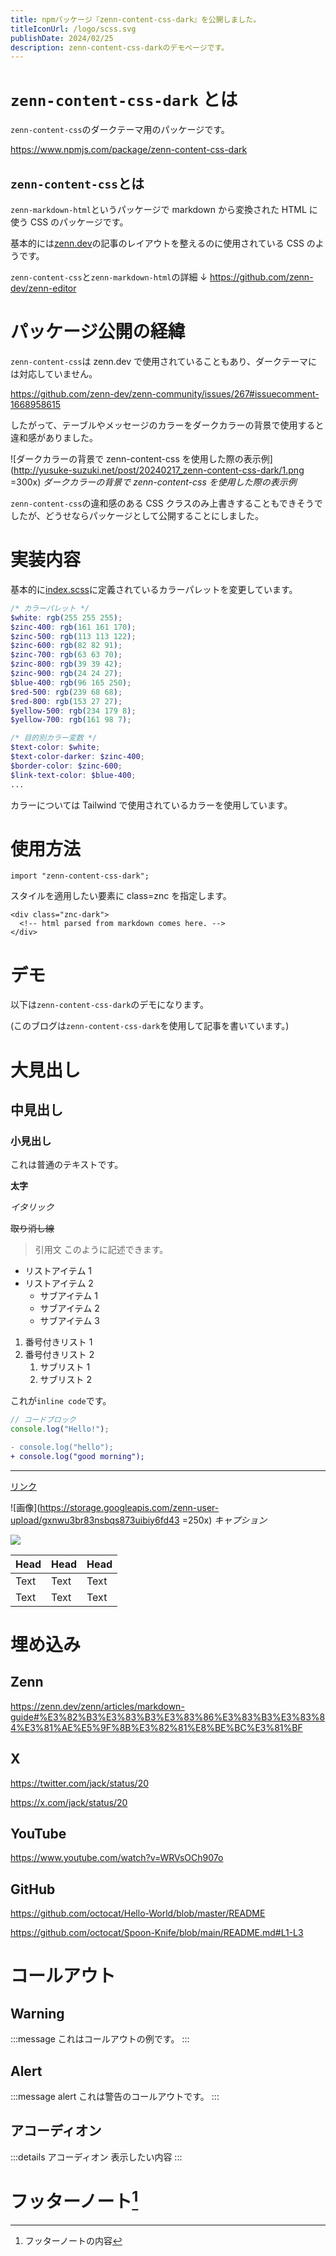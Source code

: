 ```yaml
---
title: npmパッケージ『zenn-content-css-dark』を公開しました。
titleIconUrl: /logo/scss.svg
publishDate: 2024/02/25
description: zenn-content-css-darkのデモページです。
---
```


# **`zenn-content-css-dark` とは**

`zenn-content-css`のダークテーマ用のパッケージです。

https://www.npmjs.com/package/zenn-content-css-dark

## **`zenn-content-css`とは**

`zenn-markdown-html`というパッケージで markdown から変換された HTML に使う CSS のパッケージです。

基本的には[zenn.dev](https://zenn.dev/)の記事のレイアウトを整えるのに使用されている CSS のようです。

`zenn-content-css`と`zenn-markdown-html`の詳細 ↓
https://github.com/zenn-dev/zenn-editor

# **パッケージ公開の経緯**

`zenn-content-css`は zenn.dev で使用されていることもあり、ダークテーマには対応していません。

https://github.com/zenn-dev/zenn-community/issues/267#issuecomment-1668958615

したがって、テーブルやメッセージのカラーをダークカラーの背景で使用すると違和感がありました。

![ダークカラーの背景で zenn-content-css を使用した際の表示例](http://yusuke-suzuki.net/post/20240217_zenn-content-css-dark/1.png =300x)
_ダークカラーの背景で zenn-content-css を使用した際の表示例_

`zenn-content-css`の違和感のある CSS クラスのみ上書きすることもできそうでしたが、どうせならパッケージとして公開することにしました。

# **実装内容**

基本的に[index.scss](https://github.com/zenn-dev/zenn-editor/blob/canary/packages/zenn-content-css/src/index.scss)に定義されているカラーパレットを変更しています。

```scss:index.scss
/* カラーパレット */
$white: rgb(255 255 255);
$zinc-400: rgb(161 161 170);
$zinc-500: rgb(113 113 122);
$zinc-600: rgb(82 82 91);
$zinc-700: rgb(63 63 70);
$zinc-800: rgb(39 39 42);
$zinc-900: rgb(24 24 27);
$blue-400: rgb(96 165 250);
$red-500: rgb(239 68 68);
$red-800: rgb(153 27 27);
$yellow-500: rgb(234 179 8);
$yellow-700: rgb(161 98 7);

/* 目的別カラー変数 */
$text-color: $white;
$text-color-darker: $zinc-400;
$border-color: $zinc-600;
$link-text-color: $blue-400;
...
```

カラーについては Tailwind で使用されているカラーを使用しています。

# **使用方法**

```tsx
import "zenn-content-css-dark";
```

スタイルを適用したい要素に class=znc を指定します。

```tsx
<div class="znc-dark">
  <!-- html parsed from markdown comes here. -->
</div>
```

# **デモ**

以下は`zenn-content-css-dark`のデモになります。

(このブログは`zenn-content-css-dark`を使用して記事を書いています。)

# 大見出し

## 中見出し

### 小見出し

これは普通のテキストです。

**太字**

_イタリック_

~~取り消し線~~

> 引用文
> このように記述できます。

- リストアイテム 1
- リストアイテム 2
  - サブアイテム 1
  - サブアイテム 2
  * サブアイテム 3

1. 番号付きリスト 1
2. 番号付きリスト 2
   1. サブリスト 1
   2. サブリスト 2

これが`inline code`です。

<!-- TODO: ◯◯について追記する -->

```js:foo.js
// コードブロック
console.log("Hello!");
```

```diff js:sample.js
- console.log("hello");
+ console.log("good morning");
```

---

[リンク](https://zenn.dev)

![画像](https://storage.googleapis.com/zenn-user-upload/gxnwu3br83nsbqs873uibiy6fd43 =250x)
_キャプション_

[![](https://storage.googleapis.com/zenn-user-upload/gxnwu3br83nsbqs873uibiy6fd43)](https://zenn.dev)

| Head | Head | Head |
| ---- | ---- | ---- |
| Text | Text | Text |
| Text | Text | Text |

# 埋め込み

## Zenn

https://zenn.dev/zenn/articles/markdown-guide#%E3%82%B3%E3%83%B3%E3%83%86%E3%83%B3%E3%83%84%E3%81%AE%E5%9F%8B%E3%82%81%E8%BE%BC%E3%81%BF

## X

https://twitter.com/jack/status/20

https://x.com/jack/status/20

## YouTube

https://www.youtube.com/watch?v=WRVsOCh907o

## GitHub

https://github.com/octocat/Hello-World/blob/master/README

https://github.com/octocat/Spoon-Knife/blob/main/README.md#L1-L3

# コールアウト

## Warning

:::message
これはコールアウトの例です。
:::

## Alert

:::message alert
これは警告のコールアウトです。
:::

## アコーディオン

:::details アコーディオン
表示したい内容
:::

# フッターノート[^1]

[^1]: フッターノートの内容
